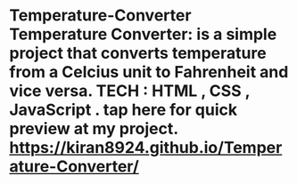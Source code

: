 # Temperature-Converter Temperature Converter: is a simple project that converts temperature from a Celcius unit to Fahrenheit and vice versa. TECH : HTML , CSS , JavaScript . tap here for quick preview at my project. https://kiran8924.github.io/Temperature-Converter/
